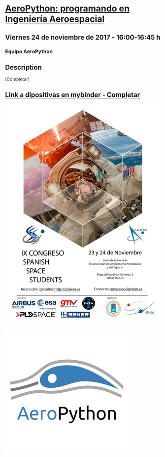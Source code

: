 # [AeroPython: programando en Ingeniería Aeroespacial](http://s3.leem.es/#schedule)
## Viernes 24 de noviembre de 2017 - 16:00-16:45 h

### Equipo AeroPython

## Description

[Completar]

## [Link a dipositivas en mybinder - Completar](Completar)

![poster](./images/s3_poster.jpg)

![aeropython_logo](./images/aeropython_logo.png)

